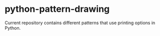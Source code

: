 # python-pattern-drawing
Current repository contains different patterns that use printing options in Python.
